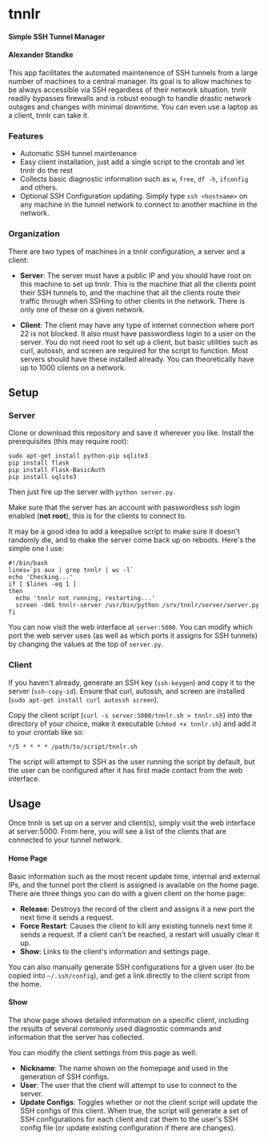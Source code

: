 # tnnlr
#### Simple SSH Tunnel Manager
#### Alexander Standke

This app facilitates the automated maintenence of SSH tunnels from a large number of machines to a central manager. Its goal is to allow machines to be always accessible via SSH regardless of their network situation. tnnlr readily bypasses firewalls and is robust enough to handle drastic network outages and changes with minimal downtime. You can even use a laptop as a client, tnnlr can take it.

### Features

 * Automatic SSH tunnel maintenance
 * Easy client installation, just add a single script to the crontab and let tnnlr do the rest
 * Collects basic diagnostic information such as `w`, `free`, `df -h`, `ifconfig` and others.
 * Optional SSH Configuration updating. Simply type `ssh <hostname>` on any machine in the tunnel network to connect to another machine in the network.

### Organization

There are two types of machines in a tnnlr configuration, a server and a client:

* **Server**: The server must have a public IP and you should have root on this machine to set up tnnlr. This is the machine that all the clients point their SSH tunnels to, and the machine that all the clients route their traffic through when SSHing to other clients in the network. There is only one of these on a given network.

* **Client**: The client may have any type of internet connection where port 22 is not blocked. It also must have passwordless login to a user on the server. You do not need root to set up a client, but basic utilities such as curl, autossh, and screen are required for the script to function. Most servers should have these installed already. You can theoretically have up to 1000 clients on a network.

## Setup

### Server

Clone or download this repository and save it wherever you like. Install the prerequisites (this may require root):
  
    sudo apt-get install python-pip sqlite3
    pip install flask
    pip install Flask-BasicAuth
    pip install sqlite3

Then just fire up the server with `python server.py`.

Make sure that the server has an account with passwordless ssh login enabled (**not root**), this is for the clients to connect to.

It may be a good idea to add a keepalive script to make sure it doesn't randomly die, and to make the server come back up on reboots. Here's the simple one I use:

    #!/bin/bash
    lines=`ps aux | grep tnnlr | wc -l`
    echo 'Checking...'
    if [ $lines -eq 1 ]
    then
      echo 'tnnlr not running, restarting...'
      screen -dmS tnnlr-server /usr/bin/python /srv/tnnlr/server/server.py
    fi

You can now visit the web interface at `server:5000`. You can modify which port the web server uses (as well as which ports it assigns for SSH tunnels) by changing the values at the top of `server.py`.

### Client

If you haven't already, generate an SSH key (`ssh-keygen`) and copy it to the server (`ssh-copy-id`). Ensure that curl, autossh, and screen are installed (`sudo apt-get install curl autossh screen`).

Copy the client script (`curl -s server:5000/tnnlr.sh > tnnlr.sh`) into the directory of your choice, make it executable (`chmod +x tnnlr.sh`) and add it to your crontab like so:

    */5 * * * * /path/to/script/tnnlr.sh

The script will attempt to SSH as the user running the script by default, but the user can be configured after it has first made contact from the web interface.

## Usage

Once tnnlr is set up on a server and client(s), simply visit the web interface at server:5000. From here, you will see a list of the clients that are connected to your tunnel network.

#### Home Page
Basic information such as the most recent update time, internal and external IPs, and the tunnel port the client is assigned is available on the home page. There are three things you can do with a given client on the home page:

 * **Release**: Destroys the record of the client and assigns it a new port the next time it sends a request.
 * **Force Restart**: Causes the client to kill any existing tunnels next time it sends a request. If a client can't be reached, a restart will usually clear it up.
 * **Show**: Links to the client's information and settings page.

You can also manually generate SSH configurations for a given user (to be copied into `~/.ssh/config`), and get a link directly to the client script from the home.

#### Show

The show page shows detailed information on a specific client, including the results of several commonly used diagnostic commands and information that the server has collected.

You can modify the client settings from this page as well:

 * **Nickname**: The name shown on the homepage and used in the generation of SSH configs.
 * **User**: The user that the client will attempt to use to connect to the server.
 * **Update Configs**: Toggles whether or not the client script will update the SSH configs of this client. When true, the script will generate a set of SSH configurations for each client and cat them to the user's SSH config file (or update existing configuration if there are changes).
